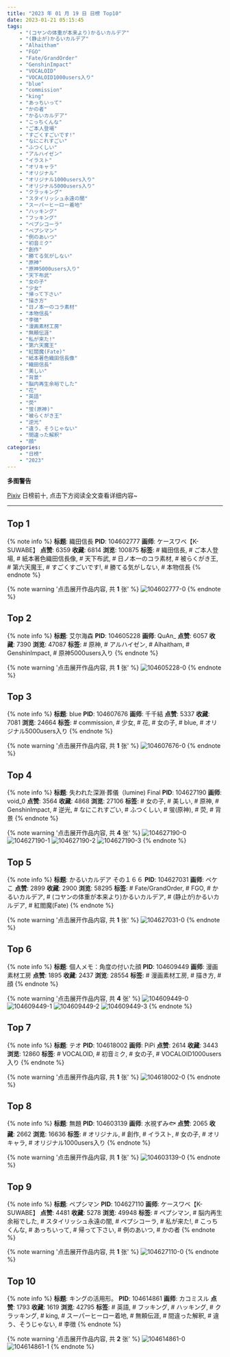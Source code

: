 ```yaml
---
title: "2023 年 01 月 19 日 日榜 Top10"
date: 2023-01-21 05:15:45
tags:
    - "(コヤンの体重が本来より)かるいカルデア"
    - "(静止が)かるいカルデア"
    - "Alhaitham"
    - "FGO"
    - "Fate/GrandOrder"
    - "GenshinImpact"
    - "VOCALOID"
    - "VOCALOID1000users入り"
    - "blue"
    - "commission"
    - "king"
    - "あっちいって"
    - "かの者"
    - "かるいカルデア"
    - "こっちくんな"
    - "ご本人登場"
    - "すごくすごいです!"
    - "なにこれすごい"
    - "ふつくしい"
    - "アルハイゼン"
    - "イラスト"
    - "オリキャラ"
    - "オリジナル"
    - "オリジナル1000users入り"
    - "オリジナル5000users入り"
    - "クラッキング"
    - "スタイリッシュ永遠の闇"
    - "スーパーヒーロー着地"
    - "ハッキング"
    - "フッキング"
    - "ペプシコーラ"
    - "ペプシマン"
    - "例のあいつ"
    - "初音ミク"
    - "創作"
    - "勝てる気がしない"
    - "原神"
    - "原神5000users入り"
    - "天下布武"
    - "女の子"
    - "少女"
    - "帰って下さい"
    - "描き方"
    - "日ノ本一のコラ素材"
    - "本物信長"
    - "李徴"
    - "漫画素材工房"
    - "無頼伝涯"
    - "私が来た!"
    - "第六天魔王"
    - "紅閻魔(Fate)"
    - "紙本著色織田信長像"
    - "織田信長"
    - "美しい"
    - "背景"
    - "脳内再生余裕でした"
    - "花"
    - "英語"
    - "荧"
    - "蛍(原神)"
    - "被らくがき王"
    - "逆光"
    - "違う、そうじゃない"
    - "間違った解釈"
    - "顔"
categories:
    - "日榜"
    - "2023"
---
```


<i class="fa fa-triangle-exclamation"></i>**多图警告**<i class="fa fa-triangle-exclamation"></i>

[Pixiv](https://www.pixiv.net/) 日榜前十, 点击下方阅读全文查看详细内容~

<!-- more -->

---

## Top 1

{% note info %}
**标题**: 織田信長
**PID**: 104602777 **画师**: ケースワベ【K-SUWABE】
**点赞**: 6359 **收藏**: 6814 **浏览**: 100875
**标签**: # 織田信長, # ご本人登場, # 紙本著色織田信長像, # 天下布武, # 日ノ本一のコラ素材, # 被らくがき王, # 第六天魔王, # すごくすごいです!, # 勝てる気がしない, # 本物信長
{% endnote %}

{% note warning '点击展开作品内容, 共 **1** 张' %}
![104602777-0](https://i.pixiv.re/img-original/img/2023/01/18/00/00/33/104602777_p0.jpg)
{% endnote %}

## Top 2

{% note info %}
**标题**: 艾尔海森
**PID**: 104605228 **画师**: QuAn_
**点赞**: 6057 **收藏**: 7390 **浏览**: 47087
**标签**: # 原神, # アルハイゼン, # Alhaitham, # GenshinImpact, # 原神5000users入り
{% endnote %}

{% note warning '点击展开作品内容, 共 **1** 张' %}
![104605228-0](https://i.pixiv.re/img-original/img/2023/01/18/01/29/42/104605228_p0.jpg)
{% endnote %}

## Top 3

{% note info %}
**标题**: blue
**PID**: 104607676 **画师**: 千千結
**点赞**: 5337 **收藏**: 7081 **浏览**: 24664
**标签**: # commission, # 少女, # 花, # 女の子, # blue, # オリジナル5000users入り
{% endnote %}

{% note warning '点击展开作品内容, 共 **1** 张' %}
![104607676-0](https://i.pixiv.re/img-original/img/2023/01/18/04/42/36/104607676_p0.jpg)
{% endnote %}

## Top 4

{% note info %}
**标题**: 失われた深淵·葬儀（lumine) Final
**PID**: 104627190 **画师**: void_0
**点赞**: 3564 **收藏**: 4868 **浏览**: 27106
**标签**: # 女の子, # 美しい, # 原神, # GenshinImpact, # 逆光, # なにこれすごい, # ふつくしい, # 蛍(原神), # 荧, # 背景
{% endnote %}

{% note warning '点击展开作品内容, 共 **4** 张' %}
![104627190-0](https://i.pixiv.re/img-original/img/2023/01/19/00/01/16/104627190_p0.jpg)
![104627190-1](https://i.pixiv.re/img-original/img/2023/01/19/00/01/16/104627190_p1.jpg)
![104627190-2](https://i.pixiv.re/img-original/img/2023/01/19/00/01/16/104627190_p2.jpg)
![104627190-3](https://i.pixiv.re/img-original/img/2023/01/19/00/01/16/104627190_p3.jpg)
{% endnote %}

## Top 5

{% note info %}
**标题**: かるいカルデア その１６６
**PID**: 104627031 **画师**: ペケこ
**点赞**: 2899 **收藏**: 2900 **浏览**: 58295
**标签**: # Fate/GrandOrder, # FGO, # かるいカルデア, # (コヤンの体重が本来より)かるいカルデア, # (静止が)かるいカルデア, # 紅閻魔(Fate)
{% endnote %}

{% note warning '点击展开作品内容, 共 **1** 张' %}
![104627031-0](https://i.pixiv.re/img-original/img/2023/01/19/00/00/20/104627031_p0.png)
{% endnote %}

## Top 6

{% note info %}
**标题**: 個人メモ：角度の付いた顔
**PID**: 104609449 **画师**: 漫画素材工房
**点赞**: 1895 **收藏**: 2437 **浏览**: 28554
**标签**: # 漫画素材工房, # 描き方, # 顔
{% endnote %}

{% note warning '点击展开作品内容, 共 **4** 张' %}
![104609449-0](https://i.pixiv.re/img-original/img/2023/01/18/08/00/08/104609449_p0.jpg)
![104609449-1](https://i.pixiv.re/img-original/img/2023/01/18/08/00/08/104609449_p1.jpg)
![104609449-2](https://i.pixiv.re/img-original/img/2023/01/18/08/00/08/104609449_p2.jpg)
![104609449-3](https://i.pixiv.re/img-original/img/2023/01/18/08/00/08/104609449_p3.jpg)
{% endnote %}

## Top 7

{% note info %}
**标题**: テオ
**PID**: 104618002 **画师**: PiPi
**点赞**: 2614 **收藏**: 3443 **浏览**: 12860
**标签**: # VOCALOID, # 初音ミク, # 女の子, # VOCALOID1000users入り
{% endnote %}

{% note warning '点击展开作品内容, 共 **1** 张' %}
![104618002-0](https://i.pixiv.re/img-original/img/2023/01/18/18/29/53/104618002_p0.png)
{% endnote %}

## Top 8

{% note info %}
**标题**: 無題
**PID**: 104603139 **画师**: 水視ずみ🐟
**点赞**: 2065 **收藏**: 2662 **浏览**: 16636
**标签**: # オリジナル, # 創作, # イラスト, # 女の子, # オリキャラ, # オリジナル1000users入り
{% endnote %}

{% note warning '点击展开作品内容, 共 **1** 张' %}
![104603139-0](https://i.pixiv.re/img-original/img/2023/01/18/00/06/24/104603139_p0.png)
{% endnote %}

## Top 9

{% note info %}
**标题**: ペプシマン
**PID**: 104627110 **画师**: ケースワベ【K-SUWABE】
**点赞**: 4481 **收藏**: 5278 **浏览**: 49948
**标签**: # ペプシマン, # 脳内再生余裕でした, # スタイリッシュ永遠の闇, # ペプシコーラ, # 私が来た!, # こっちくんな, # あっちいって, # 帰って下さい, # 例のあいつ, # かの者
{% endnote %}

{% note warning '点击展开作品内容, 共 **1** 张' %}
![104627110-0](https://i.pixiv.re/img-original/img/2023/01/19/00/00/43/104627110_p0.jpg)
{% endnote %}

## Top 10

{% note info %}
**标题**: キングの活用形。
**PID**: 104614861 **画师**: カコミスル
**点赞**: 1793 **收藏**: 1619 **浏览**: 42795
**标签**: # 英語, # フッキング, # ハッキング, # クラッキング, # king, # スーパーヒーロー着地, # 無頼伝涯, # 間違った解釈, # 違う、そうじゃない, # 李徴
{% endnote %}

{% note warning '点击展开作品内容, 共 **2** 张' %}
![104614861-0](https://i.pixiv.re/img-original/img/2023/01/18/16/22/27/104614861_p0.jpg)
![104614861-1](https://i.pixiv.re/img-original/img/2023/01/18/16/22/27/104614861_p1.jpg)
{% endnote %}
